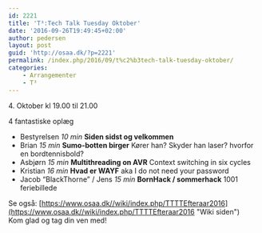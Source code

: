 ```yaml
---
id: 2221
title: 'T³:Tech Talk Tuesday Oktober'
date: '2016-09-26T19:49:45+02:00'
author: pedersen
layout: post
guid: 'http://osaa.dk/?p=2221'
permalink: /index.php/2016/09/t%c2%b3tech-talk-tuesday-oktober/
categories:
    - Arrangementer
    - T³
---
```


4\. Oktober kl 19.00 til 21.00

4 fantastiske oplæg

- Bestyrelsen *10 min* **Siden sidst og velkommen**
- Brian *15 min* **Sumo-botten birger** Kører han? Skyder han laser? hvorfor en bordtennisbold?
- Asbjørn *15 min* **Multithreading on AVR** Context switching in six cycles
- Kristian *16 min* **Hvad er WAYF** aka I do not need your password
- Jacob “BlackThorne” / Jens *15 min* **BornHack / sommerhack** 1001 feriebillede

Se også: [https://www.osaa.dk//wiki/index.php/TTTTEfteraar2016](https://www.osaa.dk//wiki/index.php/TTTTEfteraar2016 "Wiki siden")  
Kom glad og tag din ven med!
